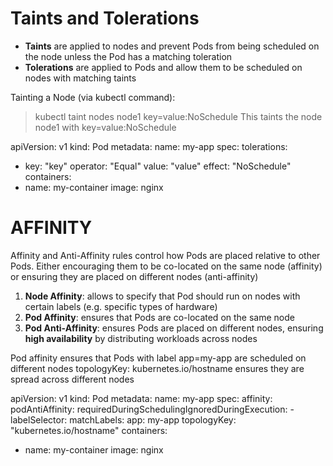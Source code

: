 # Taints and Tolerations
- **Taints** are applied to nodes and prevent Pods from being scheduled on the node unless the Pod has a matching toleration
- **Tolerations** are applied to Pods and allow them to be scheduled on nodes with matching taints

Tainting a Node (via kubectl command):
> kubectl taint nodes node1 key=value:NoSchedule
This taints the node node1 with key=value:NoSchedule

apiVersion: v1
kind: Pod
metadata:
  name: my-app
spec:
  tolerations:
  - key: "key"
    operator: "Equal"
    value: "value"
    effect: "NoSchedule"
  containers:
  - name: my-container
    image: nginx


# AFFINITY
Affinity and Anti-Affinity rules control how Pods are placed relative to other Pods.
Either encouraging them to be co-located on the same node (affinity) or ensuring they are placed on different nodes (anti-affinity)

1. **Node Affinity**: allows to specify that Pod should run on nodes with certain labels (e.g. specific types of hardware)
2. **Pod Affinity**: ensures that Pods are co-located on the same node
3. **Pod Anti-Affinity**: ensures Pods are placed on different nodes, ensuring **high availability** by distributing workloads across nodes

Pod affinity ensures that Pods with label app=my-app are scheduled on different nodes
topologyKey: kubernetes.io/hostname ensures they are spread across different nodes

apiVersion: v1
kind: Pod
metadata:
  name: my-app
spec:
  affinity:
    podAntiAffinity:
      requiredDuringSchedulingIgnoredDuringExecution:
      - labelSelector:
          matchLabels:
            app: my-app
        topologyKey: "kubernetes.io/hostname"
  containers:
  - name: my-container
    image: nginx
